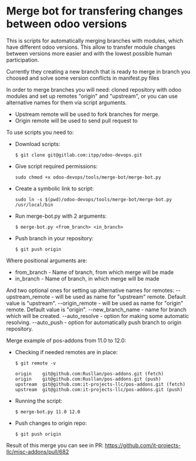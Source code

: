 Merge bot for transfering changes between odoo versions 
=======================================================

This is scripts for automatically merging branches with modules, which have different odoo versions. This allow to transfer module changes between versions more easier and with the lowest possible human participation.

Currently they creating a new branch that is ready to merge in branch you choosed and solve some version conflicts in manifest.py files

In order to merge branches you will need: cloned repository with odoo modules and set up remotes "origin" and "upstream", or you can use alternative names for them via script arguments.

* Upstream remote will be used to fork branches for merge.
* Origin remote will be used to send pull request to

To use scripts you need to:

* Download scripts:

      $ git clone git@gitlab.com:itpp/odoo-devops.git 

* Give script required permissions: 

      sudo chmod +x odoo-devops/tools/merge-bot/merge-bot.py
      
* Create a symbolic link to script:

      sudo ln -s $(pwd)/odoo-devops/tools/merge-bot/merge-bot.py /usr/local/bin

* Run merge-bot.py with 2 arguments:

      $ merge-bot.py <from_branch> <in_branch>

* Push branch in your repository:

      $ git push origin
      
Where positional arguments are:
* from_branch - Name of branch, from which merge will be made
* in_branch - Name of branch, in which merge will be made

And two optional ones for setting up alternative names for remotes:
--upstream_remote - will be used as name for "upstream" remote. Default value is "upstream".
--origin_remote - will be used as name for "origin" remote. Default value is "origin".
--new_branch_name - name for branch which will be created.
--auto_resolve - option for making some automatic resolving.
--auto_push - option for automatically push branch to origin repository.

Merge example of pos-addons from 11.0 to 12.0:

* Checking if needed remotes are in place:

      $ git remote -v

      origin	git@github.com:Rusllan/pos-addons.git (fetch)
      origin	git@github.com:Rusllan/pos-addons.git (push)
      upstream	git@github.com:it-projects-llc/pos-addons.git (fetch)
      upstream	git@github.com:it-projects-llc/pos-addons.git (push)

* Running the script: 

      $ merge-bot.py 11.0 12.0
      
* Push changes to origin repo:

      $ git push origin
      
Result of this merge you can see in PR: https://github.com/it-projects-llc/misc-addons/pull/682 
